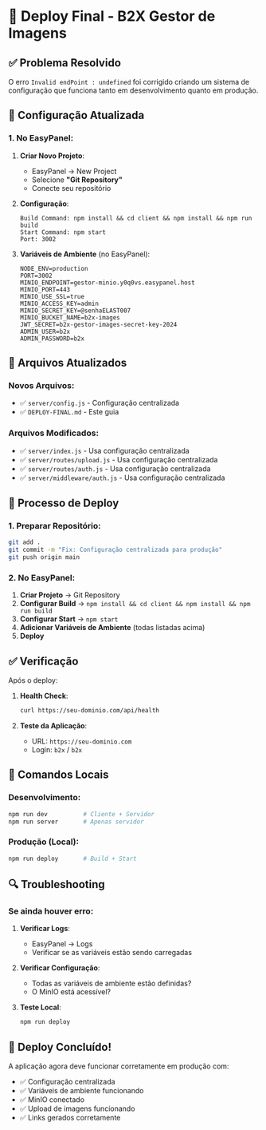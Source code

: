 # 🚀 Deploy Final - B2X Gestor de Imagens

## ✅ Problema Resolvido

O erro `Invalid endPoint : undefined` foi corrigido criando um sistema de configuração que funciona tanto em desenvolvimento quanto em produção.

## 🔧 Configuração Atualizada

### **1. No EasyPanel:**

1. **Criar Novo Projeto**:

   - EasyPanel → New Project
   - Selecione **"Git Repository"**
   - Conecte seu repositório

2. **Configuração**:

   ```
   Build Command: npm install && cd client && npm install && npm run build
   Start Command: npm start
   Port: 3002
   ```

3. **Variáveis de Ambiente** (no EasyPanel):
   ```
   NODE_ENV=production
   PORT=3002
   MINIO_ENDPOINT=gestor-minio.y0q0vs.easypanel.host
   MINIO_PORT=443
   MINIO_USE_SSL=true
   MINIO_ACCESS_KEY=admin
   MINIO_SECRET_KEY=@senhaELAST007
   MINIO_BUCKET_NAME=b2x-images
   JWT_SECRET=b2x-gestor-images-secret-key-2024
   ADMIN_USER=b2x
   ADMIN_PASSWORD=b2x
   ```

## 📁 Arquivos Atualizados

### **Novos Arquivos:**

- ✅ `server/config.js` - Configuração centralizada
- ✅ `DEPLOY-FINAL.md` - Este guia

### **Arquivos Modificados:**

- ✅ `server/index.js` - Usa configuração centralizada
- ✅ `server/routes/upload.js` - Usa configuração centralizada
- ✅ `server/routes/auth.js` - Usa configuração centralizada
- ✅ `server/middleware/auth.js` - Usa configuração centralizada

## 🚀 Processo de Deploy

### **1. Preparar Repositório:**

```bash
git add .
git commit -m "Fix: Configuração centralizada para produção"
git push origin main
```

### **2. No EasyPanel:**

1. **Criar Projeto** → Git Repository
2. **Configurar Build** → `npm install && cd client && npm install && npm run build`
3. **Configurar Start** → `npm start`
4. **Adicionar Variáveis de Ambiente** (todas listadas acima)
5. **Deploy**

## ✅ Verificação

Após o deploy:

1. **Health Check**:

   ```bash
   curl https://seu-dominio.com/api/health
   ```

2. **Teste da Aplicação**:
   - URL: `https://seu-dominio.com`
   - Login: `b2x` / `b2x`

## 🎯 Comandos Locais

### **Desenvolvimento:**

```bash
npm run dev          # Cliente + Servidor
npm run server       # Apenas servidor
```

### **Produção (Local):**

```bash
npm run deploy       # Build + Start
```

## 🔍 Troubleshooting

### **Se ainda houver erro:**

1. **Verificar Logs**:

   - EasyPanel → Logs
   - Verificar se as variáveis estão sendo carregadas

2. **Verificar Configuração**:

   - Todas as variáveis de ambiente estão definidas?
   - O MinIO está acessível?

3. **Teste Local**:
   ```bash
   npm run deploy
   ```

## 🎉 Deploy Concluído!

A aplicação agora deve funcionar corretamente em produção com:

- ✅ Configuração centralizada
- ✅ Variáveis de ambiente funcionando
- ✅ MinIO conectado
- ✅ Upload de imagens funcionando
- ✅ Links gerados corretamente
